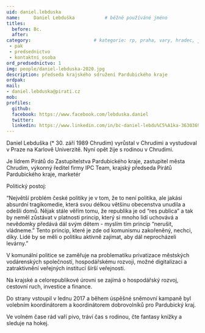 ```yaml
---
uid: daniel.lebduska
name:     Daniel Lebduška      		# běžně používáné jméno
titles:
  before: Bc.
  after:
category:                 		# kategorie: rp, praha, vary, hradec, jmk, senat
 - pak
 - predsednictvo
 - kontaktni_osoba
ord_predsednictvo: 1
img: people/daniel-lebduska-2020.jpg   
description: předseda krajského sdružení Pardubického kraje			
ordpak:
mail:
- daniel.lebduska@pirati.cz
mob:
profiles:
  github:
  facebook: https://www.facebook.com/lebduska.daniel
  twitter:
  linkedin: https://www.linkedin.com/in/bc-daniel-lebdu%C5%A1ka-36303692/
---
```


Daniel Lebduška (* 30. září 1989 Chrudim) vyrůstal v Chrudimi a vystudoval v Praze na Karlově Univerzitě. Nyní opět žije s rodinou v Chrudimi. 

Je lídrem Pirátů do Zastupitelstva Pardubického kraje, zastupitel města Chrudim, výkonný ředitel firmy IPC Team, krajský předseda Pirátů Pardubického kraje, marketér

Politický postoj:

“Největší problém české politiky je v tom, že to není politika, ale jakási absurdní tragikomedie, která svou délkou většinu obecenstva unudila a odešli domů. Nějak stále věřím tomu, že republika je od “res publica” a tak by neměl zůstávat v platnosti princip, který si mnoho lidí uchovává a nevědomky předává dál svým dětem - myslím tím princip “nerušit, vládneme.” Tento princip, které je zde od komunismu zakořeněný, nechci, díky. Lidé by se měli o politiku aktivně zajímat, aby dál neprocházeli levárny.”

V komunální politice se zaměřuje na problematiku privatizace městských vodárenských společností, hospodářskému rozvoji, možné digitalizaci a zatraktivnění veřejných institucí šírší veřejnosti.

Na krajské a celorepublikové úrovni se zajímá o hospodářský rozvoj, cestovní ruch, investice a finance.

Do strany vstoupil v lednu 2017 a během úspěšné sněmovní kampaně byl volebním koordinátorem a koordinátorem dobrovolníků pro Pardubický kraj.

Ve volném čase rád vaří pivo, tráví čas s rodinou, čte fantasy knížky a sleduje na hokej.

